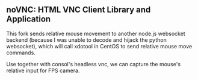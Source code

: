 ## noVNC: HTML VNC Client Library and Application

This fork sends relative mouse movement to another node.js websocket backend (because I was unable to decode and hijack the python websocket), which will call xdotool in CentOS to send relative mouse move commands.

Use together with consol's headless vnc, we can capture the mouse's relative input for FPS camera.
